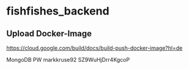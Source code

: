 # fishfishes_backend

## Upload Docker-Image
https://cloud.google.com/build/docs/build-push-docker-image?hl=de


MongoDB PW
markkruse92
SZ9WuHjDrr4KgcoP